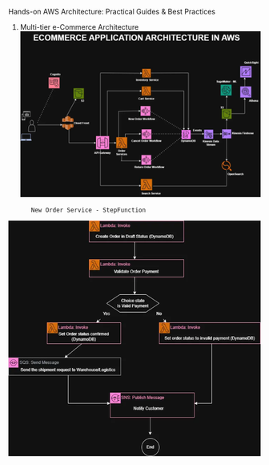 Hands-on AWS Architecture: Practical Guides & Best Practices


1. Multi-tier e-Commerce Architecture
      ![ Multi-tier e-Commerce Architecture](https://raw.githubusercontent.com/Vaitheeswari05/AWS/refs/heads/master/e-Commerce_Archietecture.webp)

          New Order Service - StepFunction
  ![New Order Service - StepFunction](https://raw.githubusercontent.com/Vaitheeswari05/AWS/refs/heads/master/NewOrder_Service.webp)
